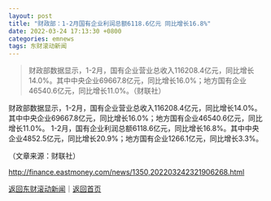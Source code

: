 ```yaml
---
layout: post
title: "财政部：1-2月国有企业利润总额6118.6亿元 同比增长16.8%"
date: 2022-03-24 17:13:30 +0800
categories: emnews
tags: 东财滚动新闻
---
```

> 财政部数据显示，1-2月，国有企业营业总收入116208.4亿元，同比增长14.0%。其中中央企业69667.8亿元，同比增长16.0%；地方国有企业46540.6亿元，同比增长11.0%。（财联社）

<p>财政部数据显示，1-2月，国有企业营业总收入116208.4亿元，同比增长14.0%。其中中央企业69667.8亿元，同比增长16.0%；地方国有企业46540.6亿元，同比增长11.0%。 1-2月，国有企业利润总额6118.6亿元，同比增长16.8%。其中中央企业4852.5亿元，同比增长20.9%；地方国有企业1266.1亿元，同比增长3.3%。</p><p class="em_media">（文章来源：财联社）</p>

<http://finance.eastmoney.com/news/1350,202203242321906268.html>

[返回东财滚动新闻](//finews.withounder.com/emnews/)｜[返回首页](//finews.withounder.com/)